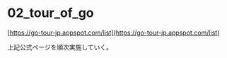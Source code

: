# 02_tour_of_go

[https://go-tour-jp.appspot.com/list](https://go-tour-jp.appspot.com/list)

上記公式ページを順次実施していく。
